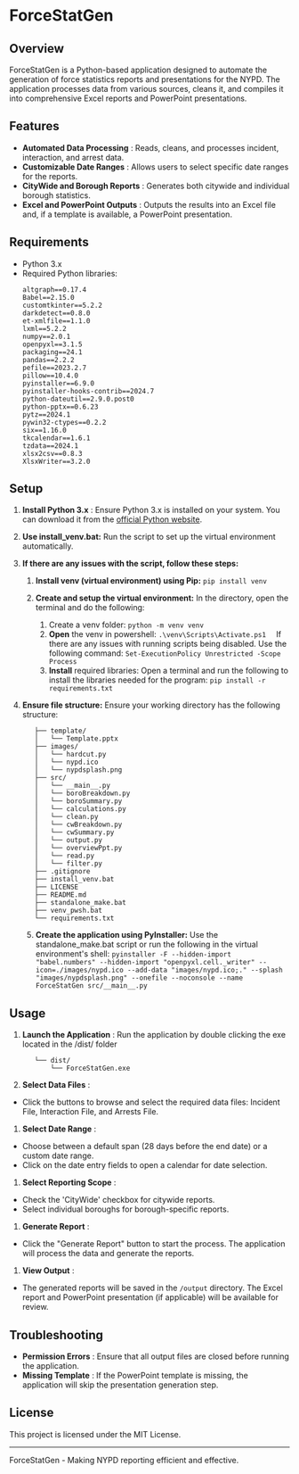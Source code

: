 # ForceStatGen

## Overview

ForceStatGen is a Python-based application designed to automate the generation of force statistics reports and presentations for the NYPD. The application processes data from various sources, cleans it, and compiles it into comprehensive Excel reports and PowerPoint presentations.

## Features

* **Automated Data Processing** : Reads, cleans, and processes incident, interaction, and arrest data.
* **Customizable Date Ranges** : Allows users to select specific date ranges for the reports.
* **CityWide and Borough Reports** : Generates both citywide and individual borough statistics.
* **Excel and PowerPoint Outputs** : Outputs the results into an Excel file and, if a template is available, a PowerPoint presentation.

## Requirements

* Python 3.x
* Required Python libraries:
  ```
  altgraph==0.17.4
  Babel==2.15.0
  customtkinter==5.2.2
  darkdetect==0.8.0
  et-xmlfile==1.1.0
  lxml==5.2.2
  numpy==2.0.1
  openpyxl==3.1.5
  packaging==24.1
  pandas==2.2.2
  pefile==2023.2.7
  pillow==10.4.0
  pyinstaller==6.9.0
  pyinstaller-hooks-contrib==2024.7
  python-dateutil==2.9.0.post0
  python-pptx==0.6.23
  pytz==2024.1
  pywin32-ctypes==0.2.2
  six==1.16.0
  tkcalendar==1.6.1
  tzdata==2024.1
  xlsx2csv==0.8.3
  XlsxWriter==3.2.0

  ```

## Setup

1. **Install Python 3.x** : Ensure Python 3.x is installed on your system. You can download it from the [official Python website](https://www.python.org/downloads/).
2. **Use install_venv.bat:** Run the script to set up the virtual environment automatically.
3. **If there are any issues with the script, follow these steps:**

   1. **Install venv (virtual environment) using Pip:**
      `pip install venv`
   2. **Create and setup the virtual environment:** In the directory, open the terminal and do the following:

      1. Create a venv folder:
         `python -m venv venv `
      2. **Open** the venv in powershell:
         `.\venv\Scripts\Activate.ps1  `
         If there are any issues with running scripts being disabled. Use the following command:
         `Set-ExecutionPolicy Unrestricted -Scope Process`
      3. **Install** required libraries: Open a terminal and run the following to install the libraries needed for the program:
         `pip install -r requirements.txt`
4. **Ensure file structure:** Ensure your working directory has the following structure:

   ```
      ├── template/
      │   └── Template.pptx
      ├── images/
      │   └── hardcut.py
      │   └── nypd.ico
      │   └── nypdsplash.png
      ├── src/
      │   └── __main__.py
      │   └── boroBreakdown.py
      │   └── boroSummary.py
      │   └── calculations.py
      │   └── clean.py
      │   └── cwBreakdown.py
      │   └── cwSummary.py
      │   └── output.py
      │   └── overviewPpt.py
      │   └── read.py
      │   └── filter.py
      ├── .gitignore
      ├── install_venv.bat
      ├── LICENSE
      ├── README.md
      ├── standalone_make.bat
      ├── venv_pwsh.bat
      └── requirements.txt

   ```

   5. **Create the application using PyInstaller:** Use the standalone_make.bat script or run the following in the virtual environment's shell:
      `pyinstaller -F --hidden-import "babel.numbers" --hidden-import "openpyxl.cell._writer" --icon=./images/nypd.ico --add-data "images/nypd.ico;." --splash "images/nypdsplash.png" --onefile --noconsole --name ForceStatGen src/__main__.py`

## Usage

1. **Launch the Application** :
   Run the application by double clicking the exe located in the /dist/ folder

   ```
      └── dist/
          └── ForceStatGen.exe
   ```
2. **Select Data Files** :

* Click the buttons to browse and select the required data files: Incident File, Interaction File, and Arrests File.

1. **Select Date Range** :

* Choose between a default span (28 days before the end date) or a custom date range.
* Click on the date entry fields to open a calendar for date selection.

1. **Select Reporting Scope** :

* Check the 'CityWide' checkbox for citywide reports.
* Select individual boroughs for borough-specific reports.

1. **Generate Report** :

* Click the "Generate Report" button to start the process. The application will process the data and generate the reports.

1. **View Output** :

* The generated reports will be saved in the `/output` directory. The Excel report and PowerPoint presentation (if applicable) will be available for review.

## Troubleshooting

* **Permission Errors** : Ensure that all output files are closed before running the application.
* **Missing Template** : If the PowerPoint template is missing, the application will skip the presentation generation step.

## License

This project is licensed under the MIT License.

---

ForceStatGen - Making NYPD reporting efficient and effective.
